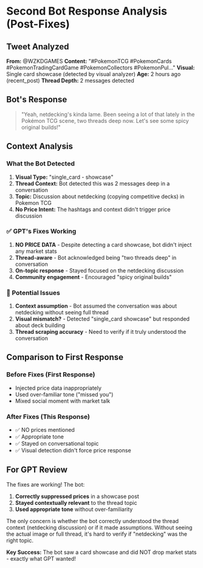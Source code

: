 # Second Bot Response Analysis (Post-Fixes)

## Tweet Analyzed
**From:** @WZKDGAMES
**Content:** "#PokemonTCG #PokemonCards #PokemonTradingCardGame #PokemonCollectors #PokemonPul..."
**Visual:** Single card showcase (detected by visual analyzer)
**Age:** 2 hours ago (recent_post)
**Thread Depth:** 2 messages detected

## Bot's Response
> "Yeah, netdecking's kinda lame. Been seeing a lot of that lately in the Pokémon TCG scene, two threads deep now. Let's see some spicy original builds!"

## Context Analysis

### What the Bot Detected
1. **Visual Type:** "single_card - showcase" 
2. **Thread Context:** Bot detected this was 2 messages deep in a conversation
3. **Topic:** Discussion about netdecking (copying competitive decks) in Pokemon TCG
4. **No Price Intent:** The hashtags and context didn't trigger price discussion

### ✅ GPT's Fixes Working
1. **NO PRICE DATA** - Despite detecting a card showcase, bot didn't inject any market stats
2. **Thread-aware** - Bot acknowledged being "two threads deep" in conversation
3. **On-topic response** - Stayed focused on the netdecking discussion
4. **Community engagement** - Encouraged "spicy original builds"

### 🤔 Potential Issues
1. **Context assumption** - Bot assumed the conversation was about netdecking without seeing full thread
2. **Visual mismatch?** - Detected "single_card showcase" but responded about deck building
3. **Thread scraping accuracy** - Need to verify if it truly understood the conversation

## Comparison to First Response

### Before Fixes (First Response)
- Injected price data inappropriately
- Used over-familiar tone ("missed you")
- Mixed social moment with market talk

### After Fixes (This Response)  
- ✅ NO prices mentioned
- ✅ Appropriate tone
- ✅ Stayed on conversational topic
- ✅ Visual detection didn't force price response

## For GPT Review

The fixes are working! The bot:
1. **Correctly suppressed prices** in a showcase post
2. **Stayed contextually relevant** to the thread topic
3. **Used appropriate tone** without over-familiarity

The only concern is whether the bot correctly understood the thread context (netdecking discussion) or if it made assumptions. Without seeing the actual image or full thread, it's hard to verify if "netdecking" was the right topic.

**Key Success:** The bot saw a card showcase and did NOT drop market stats - exactly what GPT wanted!
